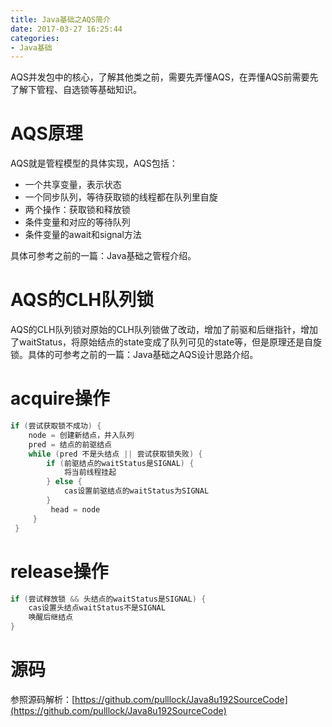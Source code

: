 ```yaml
---
title: Java基础之AQS简介
date: 2017-03-27 16:25:44
categories: 
- Java基础
---
```

AQS并发包中的核心，了解其他类之前，需要先弄懂AQS，在弄懂AQS前需要先了解下管程、自选锁等基础知识。

<!--more-->

# AQS原理

AQS就是管程模型的具体实现，AQS包括：

- 一个共享变量，表示状态
- 一个同步队列，等待获取锁的线程都在队列里自旋
- 两个操作：获取锁和释放锁
- 条件变量和对应的等待队列
- 条件变量的await和signal方法

具体可参考之前的一篇：Java基础之管程介绍。

# AQS的CLH队列锁
AQS的CLH队列锁对原始的CLH队列锁做了改动，增加了前驱和后继指针，增加了waitStatus，将原始结点的state变成了队列可见的state等，但是原理还是自旋锁。具体的可参考之前的一篇：Java基础之AQS设计思路介绍。

# acquire操作

```java
if (尝试获取锁不成功) {
    node = 创建新结点，并入队列
    pred = 结点的前驱结点
    while (pred 不是头结点 || 尝试获取锁失败) {
        if (前驱结点的waitStatus是SIGNAL) {
            将当前线程挂起
        } else {
            cas设置前驱结点的waitStatus为SIGNAL
        }
         head = node
     }
 }
```

# release操作

```java
if (尝试释放锁 && 头结点的waitStatus是SIGNAL) {
    cas设置头结点waitStatus不是SIGNAL
    唤醒后继结点
}
```

# 源码

参照源码解析：[https://github.com/pulllock/Java8u192SourceCode](https://github.com/pulllock/Java8u192SourceCode)




